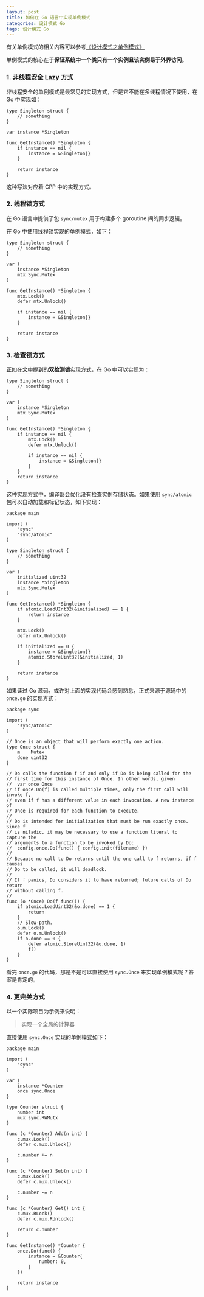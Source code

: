 ```yaml
---
layout: post
title: 如何在 Go 语言中实现单例模式
categories: 设计模式 Go
tags: 设计模式 Go
---
```


有关单例模式的相关内容可以参考[《设计模式之单例模式》](http://thinkerou.com/2017-02/design-patterns-singleton/)

单例模式的核心在于**保证系统中一个类只有一个实例且该实例易于外界访问**。

### 1. 非线程安全 Lazy 方式

非线程安全的单例模式是最常见的实现方式，但是它不能在多线程情况下使用，在 Go 中实现如：

    type Singleton struct {
        // something
    }
    
    var instance *Singleton
    
    func GetInstance() *Singleton {
        if instance == nil {
            instance = &Singleton{}
        }
        
        return instance
    }

这种写法对应着 CPP 中的实现方式。

<!--more-->

### 2. 线程锁方式

在 Go 语言中提供了包 `sync/mutex` 用于构建多个 goroutine 间的同步逻辑。

在 Go 中使用线程锁实现的单例模式，如下：

    type Singleton struct {
        // something
    }
    
    var (
        instance *Singleton
        mtx Sync.Mutex
    )
    
    func GetInstance() *Singleton {
        mtx.Lock()
        defer mtx.Unlock()
        
        if instance == nil {
            instance = &Singleton{}
        }
        
        return instance
    }

### 3. 检查锁方式

正如在[文中](http://thinkerou.com/2017-02/design-patterns-singleton/)提到的**双检测锁**实现方式，在 Go 中可以实现为：

    type Singleton struct {
        // something
    }
    
    var (
        instance *Singleton
        mtx Sync.Mutex
    )
    
    func GetInstance() *Singleton {
        if instance == nil {
            mtx.Lock()
            defer mtx.Unlock()
            
            if instance == nil {
                instance = &Singleton{}
            }
        }
        return instance
    }

这种实现方式中，编译器会优化没有检查实例存储状态。如果使用 `sync/atomic` 包可以自动加载和标记状态，如下实现：

    package main
    
    import (
        "sync"
        "sync/atomic"
    )
    
    type Singleton struct {
        // something
    }
    
    var (
        initialized uint32
        instance *Singleton
        mtx Sync.Mutex
    )
    
    func GetInstance() *Singleton {
        if atomic.LoadUInt32(&initialized) == 1 {
            return instance
        }
        
        mtx.Lock()
        defer mtx.Unlock()
        
        if initialized == 0 {
            instance = &Singleton{}
            atomic.StoreUint32(&initialized, 1)
        }
        
        return instance
    }
    
如果读过 Go 源码，或许对上面的实现代码会感到熟悉，正式来源于源码中的 `once.go` 的实现方式：

	package sync
	
	import (
		"sync/atomic"
	)
	
	// Once is an object that will perform exactly one action.
	type Once struct {
		m    Mutex
		done uint32
	}
	
	// Do calls the function f if and only if Do is being called for the
	// first time for this instance of Once. In other words, given
	// 	var once Once
	// if once.Do(f) is called multiple times, only the first call will invoke f,
	// even if f has a different value in each invocation. A new instance of
	// Once is required for each function to execute.
	//
	// Do is intended for initialization that must be run exactly once. Since f
	// is niladic, it may be necessary to use a function literal to capture the
	// arguments to a function to be invoked by Do:
	// 	config.once.Do(func() { config.init(filename) })
	//
	// Because no call to Do returns until the one call to f returns, if f causes
	// Do to be called, it will deadlock.
	//
	// If f panics, Do considers it to have returned; future calls of Do return
	// without calling f.
	//
	func (o *Once) Do(f func()) {
		if atomic.LoadUint32(&o.done) == 1 {
			return
		}
		// Slow-path.
		o.m.Lock()
		defer o.m.Unlock()
		if o.done == 0 {
			defer atomic.StoreUint32(&o.done, 1)
			f()
		}
	}

看完 `once.go` 的代码，那是不是可以直接使用 `sync.Once` 来实现单例模式呢？答案是肯定的。

### 4. 更完美方式

以一个实际项目为示例来说明：

> 实现一个全局的计算器

直接使用 `sync.Once` 实现的单例模式如下：

    package main

    import (
        "sync"
    )

    var (
        instance *Counter
        once sync.Once
    }

    type Counter struct {
        number int
        mux sync.RWMutx
    }

    func (c *Counter) Add(n int) {
        c.mux.Lock()
        defer c.mux.Unlock()
    
        c.number += n
    }

    func (c *Counter) Sub(n int) {
        c.mux.Lock()
        defer c.mux.Unlock()
    
        c.number -= n
    }

    func (c *Counter) Get() int {
        c.mux.RLock()
        defer c.mux.RUnlock()
    
        return c.number
    }

    func GetInstance() *Counter {
        once.Do(func() {
            instance = &Counter{
                number: 0,
            }
        })
    
        return instance
    }
